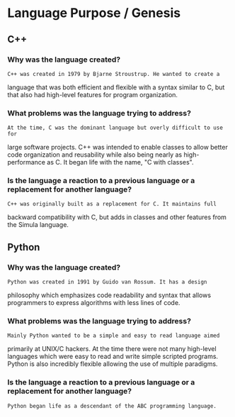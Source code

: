 # Language Purpose / Genesis

## C++
### Why was the language created?
	C++ was created in 1979 by Bjarne Stroustrup. He wanted to create a 
language that was both efficient and flexible with a syntax similar to C, but 
that also had high-level features for program organization.

### What problems was the language trying to address?
	At the time, C was the dominant language but overly difficult to use for 
large software projects. C++ was intended to enable classes to allow better 
code organization and reusability while also being nearly as high-performance 
as C. It began life with the name, "C with classes".

### Is the language a reaction to a previous language or a replacement for another language?
	C++ was originally built as a replacement for C. It maintains full 
backward compatibility with C, but adds in classes and other features from the 
Simula language. 

## Python
### Why was the language created?
	Python was created in 1991 by Guido van Rossum. It has a design 
philosophy which emphasizes code readability and syntax that allows programmers 
to express algorithms with less lines of code.
 
### What problems was the language trying to address?
	Mainly Python wanted to be a simple and easy to read language aimed 
primarily at UNIX/C hackers. At the time there were not many high-level 
languages which were easy to read and write simple scripted programs. Python is
also incredibly flexible allowing the use of multiple paradigms.

### Is the language a reaction to a previous language or a replacement for another language?
	Python began life as a descendant of the ABC programming language.

